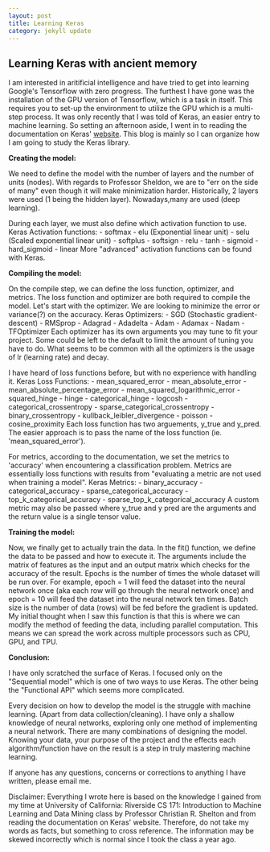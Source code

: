 ```yaml
---
layout: post
title: Learning Keras
category: jekyll update
---
```


<h2>Learning Keras with ancient memory</h2>
<p>
I am interested in aritificial intelligence and have tried to get into learning Google's Tensorflow with zero progress. The furthest I have gone was the installation of the GPU version of Tensorflow, which is a task in itself. This requires you to set-up the environment to utilize the GPU which is a multi-step process. It was only recently that I was told of Keras, an easier entry to machine learning. So setting an afternoon aside, I went in to reading the documentation on Keras' <a href="https://keras.io/">website</a>. This blog is mainly so I can organize how I am going to study the Keras library.
</p>

<b>Creating the model:</b>
<p>
We need to define the model with the number of layers and the number of units (nodes).
With regards to Professor Sheldon, we are to "err on the side of many" even though it
will make minimization harder. Historically, 2 layers were used (1 being the hidden layer). Nowadays,many are used (deep learning).
</p>

<p>
During each layer, we must also define which activation function to use.
Keras Activation functions:
- softmax
- elu (Exponential linear unit)
- selu (Scaled exponential linear unit)
- softplus
- softsign
- relu
- tanh
- sigmoid
- hard_sigmoid
- linear
More "advanced" activation functions can be found with Keras.
</p>

<b>Compiling the model:</b>
<p>
On the compile step, we can define the loss function, optimizer, and metrics. The loss function and optimizer are both required to compile the model.
Let's start with the optimizer. We are looking to minimize the error or variance(?) on the accuracy.
Keras Optimizers:
- SGD (Stochastic gradient-descent)
- RMSprop
- Adagrad
- Adadelta
- Adam
- Adamax
- Nadam
- TFOptimizer
Each optimizer has its own arguments you may tune to fit your project. Some could be left to the default to limit the amount of tuning you have to do. What seems to be common with all the optimizers is
the usage of lr (learning rate) and decay.
</p>

<p>
I have heard of loss functions before, but with no experience with handling it.
Keras Loss Functions: 
- mean_squared_error
- mean_absolute_error
- mean_absolute_percentage_error
- mean_squared_logarithmic_error
- squared_hinge
- hinge
- categorical_hinge
- logcosh
- categorical_crossentropy
- sparse_categorical_crossentropy
- binary_crossentropy
- kullback_leibler_divergence
- poisson
- cosine_proximity
Each loss function has two arguements, y_true and y_pred. The easier approach is to pass the name of the loss function (ie. 'mean_squared_error').
</p>

<p>
For metrics, according to the documentation, we set the metrics to 'accuracy' when encountering 
a classification problem. Metrics are essentially loss functions with results from "evaluating a metric are not used when training a model".
Keras Metrics:
- binary_accuracy
- categorical_accuracy
- sparse_categorical_accuracy
- top_k_categorical_accuracy
- sparse_top_k_categorical_accuracy
A custom metric may also be passed where y_true and y pred are the arguments and the return value is a single tensor value.
</p>

<b>Training the model:</b>
<p>
Now, we finally get to actually train the data. In the fit() function, we define the data to be passed and how to execute it. The arguments include the matrix of features as the input and an output matrix which checks for the accuracy of the result. Epochs is the number of times the whole dataset will be run over. For example, epoch = 1 will feed the dataset into the neural network once (aka each row will go through the neural network once) and epoch = 10 will feed the dataset into the neural network ten times. Batch size is the number of data (rows) will be fed before the gradient is updated.
My initial thought when I saw this function is that this is where we can modify the method of feeding the data, including parallel computation. This means we can spread the work across multiple processors such as CPU, GPU, and TPU.
</p>

<b>Conclusion:</b>
<p>I have only scratched the surface of Keras. I focused only on the "Sequential model" which is one of two ways to use Keras. The other being the "Functional API" which seems more complicated.</p> 

<p>
Every decision on how to develop the model is the struggle with machine learning. (Apart from data collection/cleaning). I have only a shallow knowledge of neural networks, exploring only one method of implementing a neural network. There are many combinations of designing the model. Knowing your data, your purpose of the project and the effects each algorithm/function have on the result is a step in truly mastering machine learning.
</p>

If anyone has any questions, concerns or corrections to anything I have written, please email me.

<p>
Disclaimer: Everything I wrote here is based on the knowledge I gained from my time at University of California: Riverside CS 171: Introduction to Machine Learning and Data Mining class by Professor Christian R. Shelton and from reading the documentation on Keras' website. Therefore, do not take my words as facts, but something to cross reference. The information may be skewed incorrectly which is normal since I took the class a year ago.
</p>
